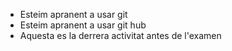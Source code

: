 * Esteim apranent a usar git 
* Esteim apranent a usar git hub
* Aquesta es la derrera activitat antes de l'examen